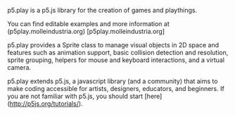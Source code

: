 p5.play is a p5.js library for the creation of games and playthings.

You can find editable examples and more information at (p5play.molleindustria.org) [p5play.molleindustria.org]

p5.play provides a Sprite class to manage visual objects in 2D space and features such as animation support, basic collision detection and resolution, sprite grouping, helpers for mouse and keyboard interactions, and a virtual camera. 

p5.play extends p5.js, a javascript library (and a community) that aims to make coding accessible for artists, designers, educators, and beginners. If you are not familiar with p5.js, you should start [here] (http://p5js.org/tutorials/).
